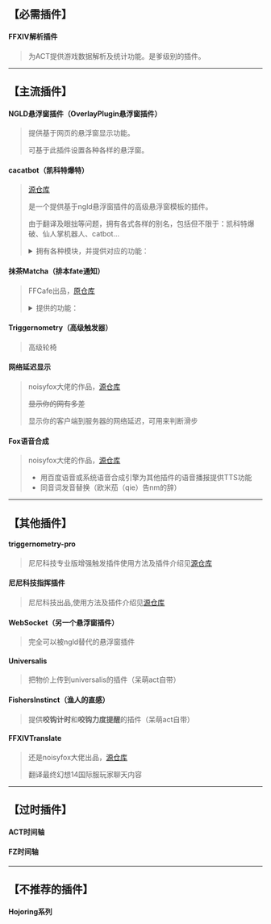 ## 【必需插件】

#### FFXIV解析插件

> 为ACT提供游戏数据解析及统计功能。是爹级别的插件。

---
## 【主流插件】

#### NGLD悬浮窗插件（OverlayPlugin悬浮窗插件）

> 提供基于网页的悬浮窗显示功能。
>
> 可基于此插件设置各种各样的悬浮窗。

#### cacatbot（凯科特爆特）

> [源仓库](https://github.com/quisquous/cactbot) 
>
> 是一个提供基于ngld悬浮窗插件的高级悬浮窗模板的插件。
>
> 由于翻译及眼拙等问题，拥有各式各样的别名，包括但不限于：凯科特爆破、仙人掌机器人、catbot...
>
> <details><summary>拥有各种模块，并提供对应的功能：</summary>
> 
> - 时间轴：副本时间轴及触发器，俗称副本轮椅
> 
> - 犯错监控：攻略副本时监控自身及队友的犯错，如副本死亡，食物效果过期，吃到不应该的伤害等（注：不包括操作手法）
> 
> - 狩猎监控：可监控并播报自身周围S A B狩猎怪的具体位置及相对方位
> 
> - 优雷卡辅助：
> 
> - 钓鱼辅助：
> 
> - 职业监控：  
> 
> - 开怪计数器：  
> 
> </details>

#### 抹茶Matcha（排本fate通知）

> FFCafe出品，[原仓库](https://github.com/thewakingsands/matcha)
>
> <details><summary>提供的功能：</summary>
>
> 播报功能（可选tts播报或/和消息中心通知播报）
>
> - 过图播报：播报你即将到达哪张地图（可选只副本或全部地图）
> - 排本播报：排到副本后播报通知（随机副本无法透视）
> - 咬钩提示：钓鱼时播报咬钩（可选开启咬钩力度）
> - F.A.T.E播报：监控播报本地图刷新的已勾选的fate、NM(优雷卡)、SM(博兹雅)（可选名称、等级），可加载模板，默认模板为古武的9本小黄书
> - 博兹雅CE播报：监控播报本地图刷新的紧急遭遇战（Critical Engagement, CE）
>
> 悬浮窗功能（与NGLD悬浮窗插件联合使用）
>
> - 物价记录：记录当前市场交易板的物品最低价格（打开universalis集成后，可上传物价并查询其他服务器的物价）（可选hq过滤）
> - 配装比较：记录自身配装与目标配装（需打开一次目标装备界面）
> - 仙人微彩：刮刮乐计算器，根据期望计算，提供金碟刮刮乐建议
> - 宝物地图：快速查看已开启的藏宝图对应点位
>
> Webhook（需要一定的使用技巧）
>
> - [优雷卡自动史记](https://bbs.nga.cn/read.php?tid=15305997&_fp=4)
> - ...
>
> </details> 

#### Triggernometry（高级触发器）

> 高级轮椅

#### 网络延迟显示

> noisyfox大佬的作品，[源仓库](https://github.com/Noisyfox/ACT.FFXIVPing)
>
> ~~显示你的网有多差~~
>
> 显示你的客户端到服务器的网络延迟，可用来判断滑步

#### Fox语音合成

> noisyfox大佬的作品，[源仓库](https://github.com/Noisyfox/ACT.FoxTTS)
>
> - 用百度语音或系统语音合成引擎为其他插件的语音播报提供TTS功能
> - 同音词发音替换（欧米茄（qie）告nm的辞）

---
## 【其他插件】

#### triggernometry-pro

> 尼尼科技专业版增强触发插件使用方法及插件介绍见[源仓库](https://github.com/pipirapira/triggernometry-pro)

#### 尼尼科技指挥插件

> 尼尼科技出品,使用方法及插件介绍见[源仓库](https://github.com/pipirapira/NiNiTechnology)

#### WebSocket（另一个悬浮窗插件）

> 完全可以被ngld替代的悬浮窗插件

#### Universalis

> 把物价上传到universalis的插件（呆萌act自带）

#### FishersInstinct（渔人的直感）

> 提供**咬钩计时**和**咬钩力度提醒**的插件（呆萌act自带）

#### FFXIVTranslate

> 还是noisyfox大佬出品，[源仓库](https://github.com/Noisyfox/ACT.FFXIVTranslate)
>
> 翻译最终幻想14国际服玩家聊天内容

---
## 【过时插件】

#### ACT时间轴

#### FZ时间轴

---
## 【不推荐的插件】

#### Hojoring系列
